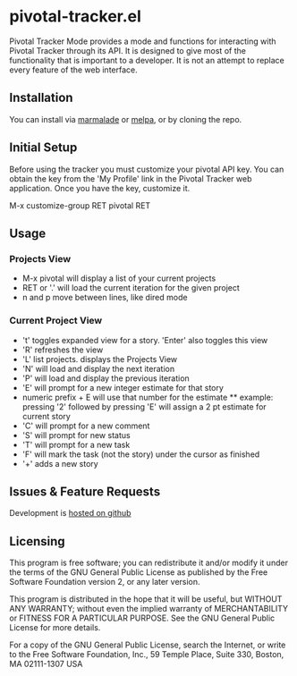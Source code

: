 # pivotal-tracker.el

Pivotal Tracker Mode provides a mode and functions for interacting with Pivotal Tracker through its API.
It is designed to give most of the functionality that is important to a developer.
It is not an attempt to replace every feature of the web interface.

## Installation

You can install via [marmalade](http://marmalade-repo.org/packages/pivotal-tracker)
or [melpa](http://melpa.milkbox.net/), or by cloning the repo.

## Initial Setup

Before using the tracker you must customize your pivotal API key.
You can obtain the key from the 'My Profile' link in the Pivotal Tracker
web application. Once you have the key, customize it.

  M-x customize-group RET pivotal RET

## Usage

### Projects View

* M-x pivotal will display a list of your current projects
* RET or '.' will load the current iteration for the given project
* n and p move between lines, like dired mode

### Current Project View

* 't' toggles expanded view for a story. 'Enter' also toggles this view
* 'R' refreshes the view
* 'L' list projects. displays the Projects View
* 'N' will load and display the next iteration
* 'P' will load and display the previous iteration
* 'E' will prompt for a new integer estimate for that story
* numeric prefix + E will use that number for the estimate
**  example: pressing '2' followed by pressing 'E' will assign a 2 pt estimate for current story
* 'C' will prompt for a new comment
* 'S' will prompt for new status
* 'T' will prompt for a new task
* 'F' will mark the task (not the story) under the cursor as finished
* '+' adds a new story

## Issues & Feature Requests

Development is [hosted on github](https://github.com/jxa/pivotal-tracker)

## Licensing

This program is free software; you can redistribute it and/or
modify it under the terms of the GNU General Public License as
published by the Free Software Foundation version 2, or any later version.

This program is distributed in the hope that it will be useful, but
WITHOUT ANY WARRANTY; without even the implied warranty of
MERCHANTABILITY or FITNESS FOR A PARTICULAR PURPOSE.  See the GNU
General Public License for more details.

For a copy of the GNU General Public License, search the Internet,
or write to the Free Software Foundation, Inc., 59 Temple Place,
Suite 330, Boston, MA 02111-1307 USA
